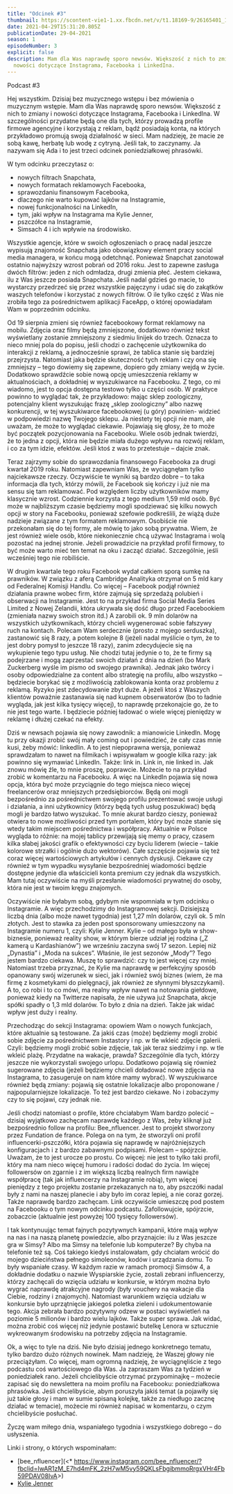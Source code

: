 ```yaml
---
title: "Odcinek #3"
thumbnail: https://scontent-vie1-1.xx.fbcdn.net/v/t1.18169-9/26165401_1726956713994050_2284666806199854660_n.jpg?_nc_cat=111&ccb=1-3&_nc_sid=174925&_nc_ohc=OBGk3DXZcjQAX966pW3&_nc_ht=scontent-vie1-1.xx&oh=fda024e193e8e5ab96488d1d50d7656b&oe=60B19355
date: 2021-04-29T15:31:20.805Z
publicationDate: 29-04-2021
season: 1
episodeNumber: 3
explicit: false
description: Mam dla Was naprawdę sporo newsów. Większość z nich to zmiany i
  nowości dotyczące Instagrama, Facebooka i LinkedIna.
---
```

Podcast #3

Hej wszystkim. Dzisiaj bez muzycznego wstępu i bez mówienia o muzycznym wstępie. Mam dla Was naprawdę sporo newsów. Większość z nich to zmiany i nowości dotyczące Instagrama, Facebooka i LinkedIna. W szczególności przydatne będą one dla tych, którzy prowadzą profile firmowe agencyjne i korzystają z reklam, bądź posiadają konta, na których przykładowo promują swoją działalność w sieci. Mam nadzieję, że macie ze sobą kawę, herbatę lub wodę z cytryną. Jeśli tak, to zaczynamy. Ja nazywam się Ada i to jest trzeci odcinek poniedziałkowej phrasówki.

W tym odcinku przeczytasz o:

* nowych filtrach Snapchata,
* nowych formatach reklamowych Facebooka,
* sprawozdaniu finansowym Facebooka,
* dlaczego nie warto kupować lajków na Instagramie,
* nowej funkcjonalności na LinkedIn,
* tym, jaki wpływ na Instagrama ma Kylie Jenner,
* pszczółce na Instagramie,
* Simsach 4 i ich wpływie na środowisko.

Wszystkie agencje, które w swoich ogłoszeniach o pracę nadal jeszcze wypisują znajomość Snapchata jako obowiązkowy element pracy social media managera, w końcu mogą odetchnąć. Ponieważ Snapchat zanotował ostatnio najwyższy wzrost pobrań od 2016 roku. Jest to zapewne zasługa dwóch filtrów: jeden z nich odmładza, drugi zmienia płeć. Jestem ciekawa, ilu z Was jeszcze posiada Snapchata. Jeśli nadal gdzieś go macie, to wystarczy przedrzeć się przez wszystkie pajęczyny i udać się do zakątków waszych telefonów i korzystać z nowych filtrów. O ile tylko część z Was nie zrobiła tego za pośrednictwem aplikacji FaceApp, o której opowiadałam Wam w poprzednim odcinku.

Od 19 sierpnia zmieni się również facebookowy format reklamowy na mobilu. Zdjęcia oraz filmy będą zmniejszone, dodatkowo również tekst wyświetlany zostanie zmniejszony z siedmiu linijek do trzech. Oznacza to nieco mniej pola do popisu, jeśli chodzi o zachęcenie użytkownika do interakcji z reklamą, a jednocześnie sprawi, że tablica stanie się bardziej przejrzysta. Natomiast jaka będzie skuteczność tych reklam i czy ona się zmniejszy – tego dowiemy się zapewne, dopiero gdy zmiany wejdą w życie. Dodatkowo sprawdźcie sobie nową opcję umieszczenia reklamy w aktualnościach, a dokładniej w wyszukiwarce na Facebooku. Z tego, co mi wiadomo, jest to opcja dostępna testowo tylko u części osób. W praktyce powinno to wyglądać tak, że przykładowo: mając sklep zoologiczny, potencjalny klient wyszukując frazę „sklep zoologiczny” albo nazwę konkurencji, w tej wyszukiwarce facebookowej (u góry) powinien- widzieć w podpowiedzi nazwę Twojego sklepu. Ja niestety tej opcji nie mam, ale uważam, że może to wyglądać ciekawie. Pojawiają się głosy, że to może być początek pozycjonowania na Facebooku. Wiele osób jednak twierdzi, że to jedna z opcji, która nie będzie miała dużego wpływu na rozwój reklam, i co za tym idzie, efektów. Jeśli ktoś z was to przetestuje – dajcie znak.

Teraz zajrzymy sobie do sprawozdania finansowego Facebooka za drugi kwartał 2019 roku. Natomiast zapewniam Was, że wyciągnęłam tylko najciekawsze rzeczy. Oczywiście te wyniki są bardzo dobre – to taka informacja dla tych, którzy mówili, że Facebook się kończy i już nie ma sensu się tam reklamować. Pod względem liczby użytkowników mamy klasycznie wzrost. Codziennie korzysta z tego medium 1,59 mld osób. Być może w najbliższym czasie będziemy mogli spodziewać się kilku nowych opcji w story na Facebooku, ponieważ szefowie podkreślili, że wiążą duże nadzieje związane z tym formatem reklamowym. Osobiście nie przekonałam się do tej formy, ale mówię to jako sobą prywatna. Wiem, że jest również wiele osób, które niekoniecznie chcą używać Instagrama i wolą pozostać na jednej stronie. Jeżeli prowadzicie na przykład profil firmowy, to być może warto mieć ten temat na oku i zacząć działać. Szczególnie, jeśli wcześniej tego nie robiliście.

W drugim kwartale tego roku Facebook wydał całkiem sporą sumkę na prawników. W związku z aferą Cambridge Analityka otrzymał on 5 mld kary od Federalnej Komisji Handlu. Co więcej – Facebook podjął również działania prawne wobec firm, które zajmują się sprzedażą polubień i obserwacji na Instagramie. Jest to na przykład firma Social Media Series Limited z Nowej Zelandii, która ukrywała się dość długo przed Facebookiem (zmieniała nazwy swoich stron itd.) A zarobili ok. 9 mln dolarów na wszystkich użytkownikach, którzy chcieli wygenerować sobie fałszywy ruch na kontach. Polecam Wam serdecznie (prosto z mojego serduszka), zastanowić się 8 razy, a potem kolejne 8 (jeżeli nadal myślicie o tym, że to jest dobry pomysł to jeszcze 18 razy), zanim zdecydujecie się na wykupienie tego typu usług. Nie chodzi tutaj jedynie o to, że te firmy są podejrzane i mogą zaprzestać swoich działań z dnia na dzień (bo Mark Zuckerberg wyśle im pismo od swojego prawnika). Jednak jako twórcy i osoby odpowiedzialne za content albo strategię na profilu, albo wszystko – będziecie borykać się z możliwością zablokowania konta oraz problemu z reklamą. Ryzyko jest zdecydowanie zbyt duże. A jeżeli ktoś z Waszych klientów poważnie zastanawia się nad kupnem obserwatorów (bo to ładnie wygląda, jak jest kilka tysięcy więcej), to naprawdę przekonajcie go, że to nie jest tego warte. I będziecie później ładować o wiele więcej pieniędzy w reklamę i dłużej czekać na efekty.

Dziś w newsach pojawia się nowy zawodnik: a mianowicie LinkedIn. Mogę tu przy okazji zrobić swój mały coming out i powiedzieć, że cały czas mnie kusi, żeby mówić: linkedlin. A to jest niepoprawna wersja, ponieważ sprawdzałam to nawet na filmikach i wpisywałam w google kilka razy: jak powinno się wymawiać LinkedIn. Także: link in. Link in, nie linked in. Jak znowu mówię źle, to mnie proszę, poprawcie. Możecie to na przykład zrobić w komentarzu na Facebooku. A więc na LinkedIn pojawia się nowa opcja, która być może przyciągnie do tego miejsca nieco więcej freelancerów oraz mniejszych przedsiębiorców. Będą oni mogli bezpośrednio za pośrednictwem swojego profilu prezentować swoje usługi i działania, a inni użytkownicy (którzy będą tych usług poszukiwać) będą mogli je bardzo łatwo wyszukać. To mnie akurat bardzo cieszy, ponieważ otwiera to nowe możliwości przed tym portalem, który być może stanie się wtedy takim miejscem pośrednictwa i współpracy. Aktualnie w Polsce wygląda to różnie: na mojej tablicy przewijają się memy o pracy, czasem kilka słabej jakości grafik o efektywności czy byciu liderem (wiecie – takie kolorowe strzałki i ogólnie dużo wektorów). Całe szczęście pojawia się też coraz więcej wartościowych artykułów i cennych dyskusji. Ciekawe czy również w tym wypadku wysyłanie bezpośredniej wiadomości będzie dostępne jedynie dla właścicieli konta premium czy jednak dla wszystkich. Mam tutaj oczywiście na myśli przesłanie wiadomości prywatnej do osoby, która nie jest w twoim kręgu znajomych.

Oczywiście nie byłabym sobą, gdybym nie wspomniała w tym odcinku o Instagramie. A więc przechodzimy do Instagramowej sekcji. Dzisiejszą liczbą dnia (albo może nawet tygodnia) jest 1,27 mln dolarów, czyli ok. 5 mln złotych. Jest to stawka za jeden post sponsorowany umieszczony na Instagramie numeru 1, czyli: Kylie Jenner. Kylie – od małego była w show-biznesie, ponieważ reality show, w którym bierze udział jej rodzina („Z kamerą u Kardashianów”) we wrześniu zaczyna swój 17 sezon. Lepiej niż „Dynastia” i „Moda na sukces”. Właśnie, ile jest sezonów „Mody”? Tego jestem bardzo ciekawa. Muszę to sprawdzić: czy to jest więcej czy mniej. Natomiast trzeba przyznać, że Kylie ma naprawdę w perfekcyjny sposób opanowany swój wizerunek w sieci, jak i również swój biznes (wiem, że ma firmę z kosmetykami do pielęgnacji, jak również ze słynnymi błyszczykami). A to, co robi i to co mówi, ma realny wpływ nawet na notowania giełdowe, ponieważ kiedy na Twitterze napisała, że nie używa już Snapchata, akcje spółki spadły o 1,3 mld dolarów. To było z dnia na dzień. Także jak widać wpływ jest duży i realny.

Przechodząc do sekcji Instagrama: opowiem Wam o nowych funkcjach, które aktualnie są testowane. Za jakiś czas (może) będziemy mogli zrobić sobie zdjęcie za pośrednictwem Instastory i np. w tle wkleić zdjęcie galerii. Czyli: będziemy mogli zrobić sobie zdjęcie, tak jak teraz siedzimy i np. w tle wkleić plażę. Przydatne na wakacje, prawda? Szczególnie dla tych, którzy jeszcze nie wykorzystali swojego urlopu. Dodatkowo pojawią się również sugerowane zdjęcia (jeżeli będziemy chcieli doładować nowe zdjęcia na Instagrama, to zasugeruje on nam które mamy wybrać). W wyszukiwarce również będą zmiany: pojawią się ostatnie lokalizacje albo proponowane / najpopularniejsze lokalizacje. To też jest bardzo ciekawe. No i zobaczymy czy to się pojawi, czy jednak nie.

Jeśli chodzi natomiast o profile, które chciałabym Wam bardzo polecić – dzisiaj wyjątkowo zachęcam naprawdę każdego z Was, żeby kliknął już bezpośrednio follow na profilu: Bee_nfluencer. Jest to projekt stworzony przez Fundation de france. Polega on na tym, że stworzyli oni profil influencerki-pszczółki, która pojawia się naprawdę w najróżniejszych konfiguracjach i z bardzo zabawnymi podpisami. Polecam – spójrzcie. Uważam, że to jest urocze po prostu. Co więcej: nie jest to tylko taki profil, który ma nam nieco więcej humoru i radości dodać do życia. Im więcej followersów on zgarnie i z im większą liczbą realnych firm nawiąże współpracę (tak jak influencerzy na Instagramie robią), tym więcej pieniędzy z tego projektu zostanie przekazanych na to, aby pszczółki nadal były z nami na naszej planecie i aby było im coraz lepiej, a nie coraz gorzej. Także naprawdę bardzo zachęcam. Link oczywiście umieszczę pod postem na Facebooku o tym nowym odcinku podcastu. Zafollowujcie, spójrzcie, zobaczcie (aktualnie jest powyżej 100 tysięcy followersów).

I tak kontynuując temat fajnych pozytywnych kampanii, które mają wpływ na nas i na naszą planetę powiedzcie, albo przyznajcie: ilu z Was jeszcze gra w Simsy? Albo ma Simsy na telefonie lub komputerze? By chyba na telefonie też są. Coś takiego kiedyś instalowałam, gdy chciałam wrócić do mojego dzieciństwa pełnego simoleonów, kodów i urządzania domu. To były wspaniałe czasy. W każdym razie w ramach promocji Simsów 4, a dokładnie dodatku o nazwie Wyspiarskie życie, zostali zebrani influencerzy, którzy zachęcali do wzięcia udziału w konkursie, w którym można było wygrać naprawdę atrakcyjne nagrody (były vouchery na wakacje dla Ciebie, rodziny i znajomych). Natomiast warunkiem wzięcia udziału w konkursie było uprzątnięcie jakiegoś poletka zieleni i udokumentowanie tego. Akcja zebrała bardzo pozytywny odzew w postaci wyświetleń na poziomie 5 milionów i bardzo wielu lajków. Także super sprawa. Jak widać, można zrobić coś więcej niż jedynie postawić butelkę Lenora w sztucznie wykreowanym środowisku na potrzeby zdjęcia na Instagramie.

Ok, a więc to tyle na dziś. Nie było dzisiaj jednego konkretnego tematu, tylko bardzo dużo różnych nowinek. Mam nadzieję, że Waszej głowy nie przeciążyłam. Co więcej, mam ogromną nadzieję, że wyciągnęliście z tego podcastu coś wartościowego dla Was. Ja zapraszam Was za tydzień w poniedziałek rano. Jeżeli chcielibyście otrzymać przypominajkę – możecie zapisać się do newslettera na moim profilu na Facebooku: poniedziałkowa phrasówka. Jeśli chcielibyście, abym poruszyła jakiś temat (a pojawiły się już takie głosy i mam w sumie spisaną kolejkę, także za niedługo zacznę działać w temacie), możecie mi również napisać w komentarzu, o czym chcielibyście posłuchać.

Życzę wam miłego dnia, wspaniałego tygodnia i wszystkiego dobrego – do usłyszenia.

Linki i strony, o których wspominałam:

* \[bee_nfluencer](<* <https://www.instagram.com/bee_nfluencer/?fbclid=IwAR1zM_E7hd4mFK_2zH7wM5vy59QKLsFbgibmmoRrgxVHr4Fb59PDAV08IvA>>)
* [Kylie Jenner](https://www.instagram.com/kyliejenner/?hl=pl)